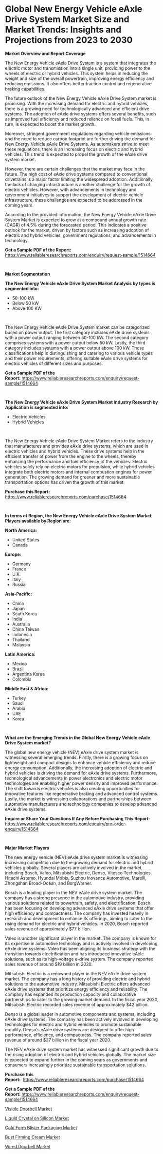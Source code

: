 <p><h1>Global New Energy Vehicle eAxle Drive System Market Size and Market Trends: Insights and Projections from 2023 to 2030</h1></p><p><strong>Market Overview and Report Coverage</strong></p>
<p><p>The New Energy Vehicle eAxle Drive System is a system that integrates the electric motor and transmission into a single unit, providing power to the wheels of electric or hybrid vehicles. This system helps in reducing the weight and size of the overall powertrain, improving energy efficiency and reducing emissions. It also offers better traction control and regenerative braking capabilities.</p><p>The future outlook of the New Energy Vehicle eAxle Drive System market is promising. With the increasing demand for electric and hybrid vehicles, there is a growing need for technologically advanced and efficient drive systems. The adoption of eAxle drive systems offers several benefits, such as improved fuel efficiency and reduced reliance on fossil fuels. This, in turn, is expected to boost the market growth.</p><p>Moreover, stringent government regulations regarding vehicle emissions and the need to reduce carbon footprint are further driving the demand for New Energy Vehicle eAxle Drive Systems. As automakers strive to meet these regulations, there is an increasing focus on electric and hybrid vehicles. This trend is expected to propel the growth of the eAxle drive system market.</p><p>However, there are certain challenges that the market may face in the future. The high cost of eAxle drive systems compared to conventional drivetrains is a major factor limiting the widespread adoption. Additionally, the lack of charging infrastructure is another challenge for the growth of electric vehicles. However, with advancements in technology and government initiatives to support the development of electric vehicle infrastructure, these challenges are expected to be addressed in the coming years.</p><p>According to the provided information, the New Energy Vehicle eAxle Drive System Market is expected to grow at a compound annual growth rate (CAGR) of 4.5% during the forecasted period. This indicates a positive outlook for the market, driven by factors such as increasing adoption of electric and hybrid vehicles, government regulations, and advancements in technology.</p></p>
<p><strong>Get a Sample PDF of the Report:</strong> <a href="https://www.reliableresearchreports.com/enquiry/request-sample/1514664">https://www.reliableresearchreports.com/enquiry/request-sample/1514664</a></p>
<p>&nbsp;</p>
<p><strong>Market Segmentation</strong></p>
<p><strong>The New Energy Vehicle eAxle Drive System Market Analysis by types is segmented into:</strong></p>
<p><ul><li>50-100 kW</li><li>Below 50 kW</li><li>Above 100 KW</li></ul></p>
<p>&nbsp;</p>
<p><p>The New Energy Vehicle eAxle Drive System market can be categorized based on power output. The first category includes eAxle drive systems with a power output ranging between 50-100 kW. The second category comprises systems with a power output below 50 kW. Lastly, the third category includes systems with a power output above 100 kW. These classifications help in distinguishing and catering to various vehicle types and their power requirements, offering suitable eAxle drive systems for electric vehicles of different sizes and purposes.</p></p>
<p><strong>Get a Sample PDF of the Report:</strong>&nbsp;<a href="https://www.reliableresearchreports.com/enquiry/request-sample/1514664">https://www.reliableresearchreports.com/enquiry/request-sample/1514664</a></p>
<p>&nbsp;</p>
<p><strong>The New Energy Vehicle eAxle Drive System Market Industry Research by Application is segmented into:</strong></p>
<p><ul><li>Electric Vehicles</li><li>Hybrid Vehicles</li></ul></p>
<p>&nbsp;</p>
<p><p>The New Energy Vehicle eAxle Drive System Market refers to the industry that manufactures and provides eAxle drive systems, which are used in electric vehicles and hybrid vehicles. These drive systems help in the efficient transfer of power from the engine to the wheels, thereby enhancing the performance and fuel efficiency of the vehicles. Electric vehicles solely rely on electric motors for propulsion, while hybrid vehicles integrate both electric motors and internal combustion engines for power generation. The growing demand for greener and more sustainable transportation options has driven the growth of this market.</p></p>
<p><strong>Purchase this Report:</strong>&nbsp; <a href="https://www.reliableresearchreports.com/purchase/1514664">https://www.reliableresearchreports.com/purchase/1514664</a></p>
<p>&nbsp;</p>
<p><strong>In terms of Region, the New Energy Vehicle eAxle Drive System Market Players available by Region are:</strong></p>
<p>
    <p> <strong> North America: </strong>
        <ul>
            <li>United States</li>
            <li>Canada</li>
        </ul>
        </p> 
    <p> <strong> Europe: </strong>
        <ul>
            <li>Germany</li>
            <li>France</li>
            <li>U.K.</li>
            <li>Italy</li>
            <li>Russia</li>
        </ul>
        </p> 
    <p> <strong> Asia-Pacific: </strong>
        <ul>
            <li>China</li>
            <li>Japan</li>
            <li>South Korea</li>
            <li>India</li>
            <li>Australia</li>
            <li>China Taiwan</li>
            <li>Indonesia</li>
            <li>Thailand</li>
            <li>Malaysia</li>
        </ul>
        </p> 
    <p> <strong> Latin America: </strong>
        <ul>
            <li>Mexico</li>
            <li>Brazil</li>
            <li>Argentina Korea</li>
            <li>Colombia</li>
        </ul>
        </p> 
    <p> <strong> Middle East & Africa: </strong>
        <ul>
            <li>Turkey</li>
            <li>Saudi</li>
            <li>Arabia</li>
            <li>UAE</li>
            <li>Korea</li>
        </ul>
    </p>
    </p>
<p>&nbsp;</p>
<p><strong>What are the Emerging Trends in the Global New Energy Vehicle eAxle Drive System market?</strong></p>
<p><p>The global new energy vehicle (NEV) eAxle drive system market is witnessing several emerging trends. Firstly, there is a growing focus on lightweight and compact designs to enhance vehicle efficiency and reduce energy consumption. Additionally, the increasing adoption of electric and hybrid vehicles is driving the demand for eAxle drive systems. Furthermore, technological advancements in power electronics and electric motor technologies are enabling higher power density and improved performance. The shift towards electric vehicles is also creating opportunities for innovative features like regenerative braking and advanced control systems. Lastly, the market is witnessing collaborations and partnerships between automotive manufacturers and technology companies to develop advanced eAxle drive systems.</p></p>
<p><strong>Inquire or Share Your Questions If Any Before Purchasing This Report</strong>- <a href="https://www.reliableresearchreports.com/enquiry/pre-order-enquiry/1514664">https://www.reliableresearchreports.com/enquiry/pre-order-enquiry/1514664</a></p>
<p>&nbsp;</p>
<p><strong>Major Market Players</strong></p>
<p><p>The new energy vehicle (NEV) eAxle drive system market is witnessing increasing competition due to the growing demand for electric and hybrid vehicles globally. Several players are actively involved in the market, including Bosch, Valeo, Mitsubishi Electric, Denso, Vitesco Technologies, Hitachi Astemo, Hyundai Mobis, Suzhou Inovance Automotive, Marelli, Zhongshan Broad-Ocean, and BorgWarner.</p><p>Bosch is a leading player in the NEV eAxle drive system market. The company has a strong presence in the automotive industry, providing various solutions related to powertrain, safety, and electrification. Bosch has been focusing on developing advanced eAxle drive systems that offer high efficiency and compactness. The company has invested heavily in research and development to enhance its offerings, aiming to cater to the rising demand for electric and hybrid vehicles. In 2020, Bosch reported sales revenue of approximately $77 billion.</p><p>Valeo is another significant player in the market. The company is known for its expertise in automotive technology and is actively involved in developing eAxle drive systems. Valeo has been aligning its business strategy with the transition towards electrification and has introduced innovative eAxle solutions, such as its high-voltage e-drive system. The company reported sales revenue of around $19 billion in 2020.</p><p>Mitsubishi Electric is a renowned player in the NEV eAxle drive system market. The company has a long history of providing electric and hybrid solutions to the automotive industry. Mitsubishi Electric offers advanced eAxle drive systems that prioritize energy efficiency and reliability. The company has expanded its production capacity and collaborative partnerships to cater to the growing market demand. In the fiscal year 2020, Mitsubishi Electric recorded sales revenue of approximately $42 billion.</p><p>Denso is a global leader in automotive components and systems, including eAxle drive systems. The company has been actively involved in developing technologies for electric and hybrid vehicles to promote sustainable mobility. Denso's eAxle drive systems are designed to offer high performance, efficiency, and compactness. The company reported sales revenue of around $37 billion in the fiscal year 2020.</p><p>The NEV eAxle drive system market has witnessed significant growth due to the rising adoption of electric and hybrid vehicles globally. The market size is expected to expand further in the coming years as governments and consumers increasingly prioritize sustainable transportation solutions.</p></p>
<p><strong>Purchase this Report:</strong>&nbsp;&nbsp;<a href="https://www.reliableresearchreports.com/purchase/1514664">https://www.reliableresearchreports.com/purchase/1514664</a></p>
<p></p>
<p><strong>Get a Sample PDF of the Report:</strong>&nbsp;<a href="https://www.reliableresearchreports.com/enquiry/request-sample/1514664">https://www.reliableresearchreports.com/enquiry/request-sample/1514664</a></p>
<p><p><a href="https://www.linkedin.com/pulse/visible-doorbell-market-size-share-global-analysis-report-tf56c/">Visible Doorbell Market</a></p><p><a href="https://medium.com/@oletawunsch/liquid-crystal-on-silicon-market-share-evolution-and-market-growth-trends-2023-2030-896bcf4b021c">Liquid Crystal on Silicon Market</a></p><p><a href="https://medium.com/@majorwalker1947/cold-form-blister-packaging-market-trends-and-market-analysis-forecasted-for-period-2023-2030-05b19ea48dde">Cold Form Blister Packaging Market</a></p><p><a href="https://www.linkedin.com/pulse/bust-firming-cream-market-size-growth-forecast-from-2023-ederc/">Bust Firming Cream Market</a></p><p><a href="https://www.linkedin.com/pulse/wired-doorbell-market-share-amp-new-trends-analysis-report-divjc/">Wired Doorbell Market</a></p></p>